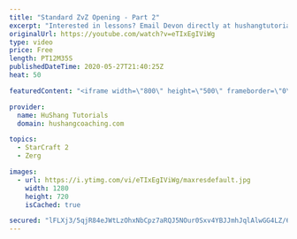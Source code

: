 ```yaml
---
title: "Standard ZvZ Opening - Part 2"
excerpt: "Interested in lessons? Email Devon directly at hushangtutorials@outlook.com ------------------------------------------------------------------------------------------------------- Want to support HuShang Tutorials directly? Patreon is a website where you can contribute a monthly donation that will help"
originalUrl: https://youtube.com/watch?v=eTIxEgIViWg
type: video
price: Free
length: PT12M35S
publishedDateTime: 2020-05-27T21:40:25Z
heat: 50

featuredContent: "<iframe width=\"800\" height=\"500\" frameborder=\"0\" src=\"https://www.youtube.com/embed/eTIxEgIViWg\" allow=\"accelerometer; autoplay; encrypted-media; gyroscope; picture-in-picture\" allowfullscreen></iframe>"

provider:
  name: HuShang Tutorials
  domain: hushangcoaching.com

topics:
  - StarCraft 2
  - Zerg

images:
  - url: https://i.ytimg.com/vi/eTIxEgIViWg/maxresdefault.jpg
    width: 1280
    height: 720
    isCached: true

secured: "lFLXj3/5qjR84eJWtLzOhxNbCpz7aRQJ5NOur0Sxv4YBJJmhJqlAlwGG4LZ/6/ilzisw79Hh+taV0S1iDie6d49xhnOpNkql1nTN7DbX8mSjIHrIMpXVbylvj+dG70iXS6Ilm/aQfvhM+8y6HZXq8sH9zs+Gl3rsLccTLdlT50x8dw6oCglmOdlKC7xRjGXr2sJrfzSo3+VQar452wXTKzAgkHD04o6XfwTf2uVFIF3I08ISR6MZkyXI9rJCNbVuciN61lMgqUSQPuuhXeWrijkN3ijWVF843RGWN5+Fcvd5Pih36D+29AJYz33l74k5E8MuApj9ELfsPFS4w6mdLkCgZH2BkR3kISh1JZmlqu2w8RCc5aC9+fspHOswyYxRUq6ygGoekQoTYgG19GnlnNt0BLdJSNdtMCe9XjMHjpo=;lh8KWv8IAVJE+2dlFSnOtA=="
---
```


